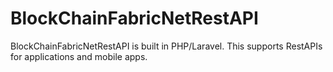 # BlockChainFabricNetRestAPI
BlockChainFabricNetRestAPI is  built in PHP/Laravel.
This supports RestAPIs for applications and mobile apps.
